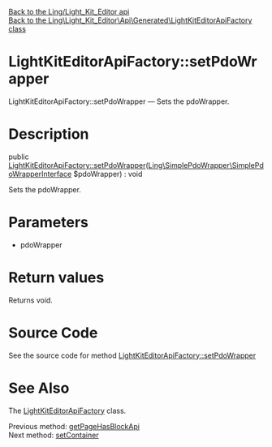 [Back to the Ling/Light_Kit_Editor api](https://github.com/lingtalfi/Light_Kit_Editor/blob/master/doc/api/Ling/Light_Kit_Editor.md)<br>
[Back to the Ling\Light_Kit_Editor\Api\Generated\LightKitEditorApiFactory class](https://github.com/lingtalfi/Light_Kit_Editor/blob/master/doc/api/Ling/Light_Kit_Editor/Api/Generated/LightKitEditorApiFactory.md)


LightKitEditorApiFactory::setPdoWrapper
================



LightKitEditorApiFactory::setPdoWrapper — Sets the pdoWrapper.




Description
================


public [LightKitEditorApiFactory::setPdoWrapper](https://github.com/lingtalfi/Light_Kit_Editor/blob/master/doc/api/Ling/Light_Kit_Editor/Api/Generated/LightKitEditorApiFactory/setPdoWrapper.md)([Ling\SimplePdoWrapper\SimplePdoWrapperInterface](https://github.com/lingtalfi/SimplePdoWrapper/blob/master/doc/api/Ling/SimplePdoWrapper/SimplePdoWrapperInterface.md) $pdoWrapper) : void




Sets the pdoWrapper.




Parameters
================


- pdoWrapper

    


Return values
================

Returns void.








Source Code
===========
See the source code for method [LightKitEditorApiFactory::setPdoWrapper](https://github.com/lingtalfi/Light_Kit_Editor/blob/master/Api/Generated/LightKitEditorApiFactory.php#L129-L132)


See Also
================

The [LightKitEditorApiFactory](https://github.com/lingtalfi/Light_Kit_Editor/blob/master/doc/api/Ling/Light_Kit_Editor/Api/Generated/LightKitEditorApiFactory.md) class.

Previous method: [getPageHasBlockApi](https://github.com/lingtalfi/Light_Kit_Editor/blob/master/doc/api/Ling/Light_Kit_Editor/Api/Generated/LightKitEditorApiFactory/getPageHasBlockApi.md)<br>Next method: [setContainer](https://github.com/lingtalfi/Light_Kit_Editor/blob/master/doc/api/Ling/Light_Kit_Editor/Api/Generated/LightKitEditorApiFactory/setContainer.md)<br>

